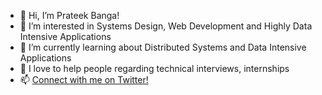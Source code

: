  

- 👋 Hi, I’m Prateek Banga!
- 👀 I’m interested in Systems Design, Web Development and Highly Data Intensive Applications 
- 🌱 I’m currently learning about Distributed Systems and Data Intensive Applications 
- 💞️ I love to help people regarding technical interviews, internships 
- 📫 <a href="https://twitter.com/fanatic75">Connect with me on Twitter!</a>

<!--
**fanatic75/fanatic75** is a ✨ _special_ ✨ repository because its `README.md` (this file) appears on your GitHub profile.

Here are some ideas to get you started:

- 🔭 I’m currently working on 
- 🌱 I’m currently learning ...
- 👯 I’m looking to collaborate on ...
- 🤔 I’m looking for help with ...
- 💬 Ask me about ...
- 📫 How to reach me: ...
- 😄 Pronouns: ...
- ⚡ Fun fact: ...
-->
